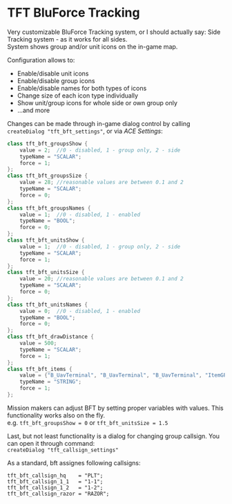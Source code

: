 # TFT BluForce Tracking

Very customizable BluForce Tracking system, or I should actually say: Side Tracking system - as it works for all sides.<br/>
System shows group and/or unit icons on the in-game map.

Configuration allows to:
- Enable/disable unit icons
- Enable/disable group icons
- Enable/disable names for both types of icons
- Change size of each icon type individually
- Show unit/group icons for whole side or own group only
- ...and more

Changes can be made through in-game dialog control by calling `createDialog "tft_bft_settings"`, or via _ACE Settings_:<br/>
```cpp
class tft_bft_groupsShow {
    value = 2;  //0 - disabled, 1 - group only, 2 - side
    typeName = "SCALAR";
    force = 1;
};
class tft_bft_groupsSize {
    value = 28; //reasonable values are between 0.1 and 2
    typeName = "SCALAR";
    force = 0;
};
class tft_bft_groupsNames {
    value = 1;  //0 - disabled, 1 - enabled
    typeName = "BOOL";
    force = 0;
};
class tft_bft_unitsShow {
    value = 1;  //0 - disabled, 1 - group only, 2 - side
    typeName = "SCALAR";
    force = 1;
};
class tft_bft_unitsSize {
    value = 20; //reasonable values are between 0.1 and 2
    typeName = "SCALAR";
    force = 0;
};
class tft_bft_unitsNames {
    value = 0;  //0 - disabled, 1 - enabled
    typeName = "BOOL";
    force = 0;
};
class tft_bft_drawDistance {
	value = 500;
    typeName = "SCALAR";
    force = 1;
};
class tft_bft_items {
	value = {"B_UavTerminal", "B_UavTerminal", "B_UavTerminal", "ItemGPS", "TFT_Terminal"};
    typeName = "STRING";
    force = 1;
};
```
Mission makers can adjust BFT by setting proper variables with values. This functionality works also on the fly.<br/>
e.g. `tft_bft_groupsShow = 0` or `tft_bft_unitsSize = 1.5`


Last, but not least functionality is a dialog for changing group callsign. You can open it through command:<br/>
`createDialog "tft_callsign_settings"`

As a standard, bft assignes following callsigns:
```sqf
tft_bft_callsign_hq    = "PLT";
tft_bft_callsign_1_1   = "1-1";
tft_bft_callsign_1_2   = "1-2";
tft_bft_callsign_razor = "RAZOR";
```
